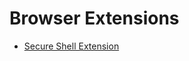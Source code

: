 # Browser Extensions

- [Secure Shell Extension](https://chrome.google.com/webstore/detail/secure-shell/iodihamcpbpeioajjeobimgagajmlibd)
